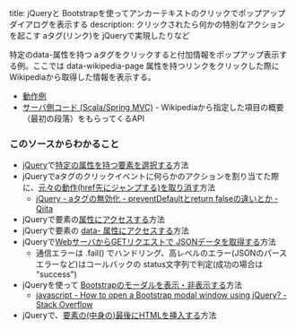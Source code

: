 title: jQueryと Bootstrapを使ってアンカーテキストのクリックでポップアップダイアログを表示する
description: クリックされたら何かの特別なアクションを起こす aタグ(リンク)を jQueryで実現したりなど

特定のdata-属性を持つ aタグをクリックすると付加情報をポップアップ表示する例。ここでは data-wikipedia-page 属性を持つリンクをクリックした際に Wikipediaから取得した情報を表示する。

- [動作例](${contextRoot}/wikipedia.html)
- [サーバ側コード (Scala/Spring MVC)](${contextRoot}/src/examples/scala/com/walbrix/spring/WikipediaRequestHandler.scala) - Wikipediaから指定した項目の概要（最初の段落）をもらってくるAPI

### このソースからわかること

- [jQuery](http://ja.wikipedia.org/wiki/JQuery)で[特定の属性を持つ要素を選択する](https://api.jquery.com/has-attribute-selector/)方法
- jQueryでaタグのクリックイベントに何らかのアクションを割り当てた際に、[元々の動作(href先にジャンプする)を取り消す](http://api.jquery.com/event.preventdefault/)方法
    - [jQuery - aタグの無効化 - preventDefaultとreturn falseの違いとか - Qiita](http://qiita.com/mwtonbel/items/f3c6e2373c348ea74b19)
- jQueryで要素の[属性にアクセスする](https://api.jquery.com/attr/)方法
- jQueryで要素の [data- 属性にアクセスする](https://api.jquery.com/data/)方法
- jQueryで[WebサーバからGETリクエストで JSONデータを取得する](http://api.jquery.com/jquery.getjson/)方法
    - 通信エラーは .fail() でハンドリング、高レベルのエラー(JSONのパースエラーなど)はコールバックの status文字列で判定(成功の場合は "success")
- jQueryを使って [Bootstrapのモーダルを表示・非表示する](http://getbootstrap.com/javascript/#js-programmatic-api)方法
    - [javascript - How to open a Bootstrap modal window using jQuery? - Stack Overflow](http://stackoverflow.com/questions/13183630/how-to-open-a-bootstrap-modal-window-using-jquery)
- jQueryで、[要素の(中身の)最後にHTMLを挿入する](http://api.jquery.com/append/)方法
